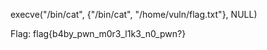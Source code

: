 execve("/bin/cat", {"/bin/cat", "/home/vuln/flag.txt"}, NULL)

Flag: flag{b4by_pwn_m0r3_l1k3_n0_pwn?}